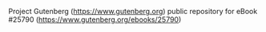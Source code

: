 Project Gutenberg (https://www.gutenberg.org) public repository for eBook #25790 (https://www.gutenberg.org/ebooks/25790)
